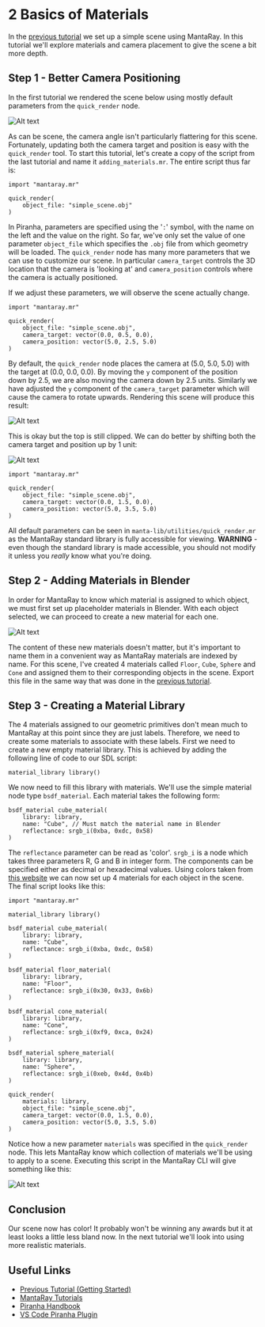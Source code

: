 # 2 Basics of Materials

In the [previous tutorial](../1_getting_started/1_getting_started.md) we set up a simple scene using MantaRay. In this tutorial we'll explore materials and camera placement to give the scene a bit more depth.

## Step 1 - Better Camera Positioning

In the first tutorial we rendered the scene below using mostly default parameters from the `quick_render` node. 

![Alt text](../1_getting_started/assets/2019-08-20_T19_54_53_quick_render_S128.jpg)

As can be scene, the camera angle isn't particularly flattering for this scene. Fortunately, updating both the camera target and position is easy with the `quick_render` tool. To start this tutorial, let's create a copy of the script from the last tutorial and name it `adding_materials.mr`. The entire script thus far is:

```
import "mantaray.mr"

quick_render(
    object_file: "simple_scene.obj"
)
```

In Piranha, parameters are specified using the '`:`' symbol, with the name on the left and the value on the right. So far, we've only set the value of one parameter `object_file` which specifies the `.obj` file from which geometry will be loaded. The `quick_render` node has many more parameters that we can use to customize our scene. In particular `camera_target` controls the 3D location that the camera is 'looking at' and `camera_position` controls where the camera is actually positioned.

If we adjust these parameters, we will observe the scene actually change.

```
import "mantaray.mr"

quick_render(
    object_file: "simple_scene.obj",
    camera_target: vector(0.0, 0.5, 0.0),
    camera_position: vector(5.0, 2.5, 5.0)
)
```

By default, the `quick_render` node places the camera at (5.0, 5.0, 5.0) with the target at (0.0, 0.0, 0.0). By moving the `y` component of the position down by 2.5, we are also moving the camera down by 2.5 units. Similarly we have adjusted the `y` component of the `camera_target` parameter which will cause the camera to rotate upwards. Rendering this scene will produce this result:

![Alt text](assets/2019-08-26_T18_50_22_quick_render_S128.jpg)

This is okay but the top is still clipped. We can do better by shifting both the camera target and position up by 1 unit:

![Alt text](assets/2019-08-26_T18_54_12_quick_render_S128.jpg)

```
import "mantaray.mr"

quick_render(
    object_file: "simple_scene.obj",
    camera_target: vector(0.0, 1.5, 0.0),
    camera_position: vector(5.0, 3.5, 5.0)
)
```

All default parameters can be seen in `manta-lib/utilities/quick_render.mr` as the MantaRay standard library is fully accessible for viewing. **WARNING** - even though the standard library is made accessible, you should not modify it unless you *really* know what you're doing.

## Step 2 - Adding Materials in Blender

In order for MantaRay to know which material is assigned to which object, we must first set up placeholder materials in Blender. With each object selected, we can proceed to create a new material for each one.

![Alt text](assets/screenshots/screenshot_1.png)

The content of these new materials doesn't matter, but it's important to name them in a convenient way as MantaRay materials are indexed by name. For this scene, I've created 4 materials called `Floor`, `Cube`, `Sphere` and `Cone` and assigned them to their corresponding objects in the scene. Export this file in the same way that was done in the [previous tutorial](../1_getting_started/1_getting_started.md).

## Step 3 - Creating a Material Library

The 4 materials assigned to our geometric primitives don't mean much to MantaRay at this point since they are just labels. Therefore, we need to create some materials to associate with these labels. First we need to create a new empty material library. This is achieved by adding the following line of code to our SDL script:

```
material_library library()
```

We now need to fill this library with materials. We'll use the simple material node type `bsdf_material`. Each material takes the following form:

```
bsdf_material cube_material(
    library: library,
    name: "Cube", // Must match the material name in Blender
    reflectance: srgb_i(0xba, 0xdc, 0x58)
)
```

The `reflectance` parameter can be read as 'color'. `srgb_i` is a node which takes three parameters R, G and B in integer form. The components can be specified either as decimal or hexadecimal values. Using colors taken from [this website](https://flatuicolors.com/palette/au) we can now set up 4 materials for each object in the scene. The final script looks like this:

```
import "mantaray.mr"

material_library library()

bsdf_material cube_material(
    library: library,
    name: "Cube",
    reflectance: srgb_i(0xba, 0xdc, 0x58)
)

bsdf_material floor_material(
    library: library,
    name: "Floor",
    reflectance: srgb_i(0x30, 0x33, 0x6b)
)

bsdf_material cone_material(
    library: library,
    name: "Cone",
    reflectance: srgb_i(0xf9, 0xca, 0x24)
)

bsdf_material sphere_material(
    library: library,
    name: "Sphere",
    reflectance: srgb_i(0xeb, 0x4d, 0x4b)
)

quick_render(
    materials: library,
    object_file: "simple_scene.obj",
    camera_target: vector(0.0, 1.5, 0.0),
    camera_position: vector(5.0, 3.5, 5.0)
)
```

Notice how a new parameter `materials` was specified in the `quick_render` node. This lets MantaRay know which collection of materials we'll be using to apply to a scene. Executing this script in the MantaRay CLI will give something like this:

![Alt text](assets/2019-08-26_T19_37_38_quick_render_S128.jpg)

## Conclusion

Our scene now has color! It probably won't be winning any awards but it at least looks a little less bland now. In the next tutorial we'll look into using more realistic materials.

## Useful Links

* [Previous Tutorial (Getting Started)](../1_getting_started/1_getting_started.md)
* [MantaRay Tutorials](../all_tutorials.md)
* [Piranha Handbook](https://github.com/ange-yaghi/piranha/blob/master/docs/handbook/handbook.md)
* [VS Code Piranha Plugin](https://github.com/ange-yaghi/mantaray-sdl-extension)
